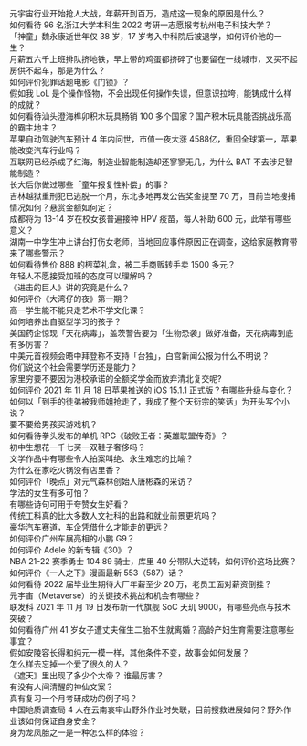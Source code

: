 元宇宙行业开始抢人大战，年薪开到百万，造成这一现象的原因是什么？  
如何看待 96 名浙江大学本科生 2022 考研一志愿报考杭州电子科技大学？  
「神童」魏永康逝世年仅 38 岁，17 岁考入中科院后被退学，如何评价他的一生？  
月薪五六千上班排队挤地铁，早上带的鸡蛋都挤碎了也要留在一线城市，又买不起房供不起车，那是为什么？  
如何评价犯罪话题电影《门锁》？  
假如我 LoL 是个操作怪物，不会出现任何操作失误，但意识拉垮，能铸成什么样的成就？  
如何看待汕头澄海榫卯积木玩具畅销 100 多个国家？国产积木玩具能否挑战乐高的霸主地主？  
苹果自动驾驶汽车预计 4 年内问世，市值一夜大涨 4588 ​亿，重回全球第一，苹果能改变汽车行业吗？  
互联网已经杀成了红海，制造业智能制造却还寥寥无几，为什么 BAT 不去涉足智能制造？  
长大后你做过哪些「童年报复性补偿」的事？  
吉林越狱重刑犯已逃脱一个月，东北多地再发公告奖金提至 70 万，目前当地搜捕情况如何？悬赏金额如何定？  
成都将为 13-14 岁在校女孩普遍接种 HPV 疫苗，每人补助 600 元，此举有哪些意义？  
湖南一中学生冲上讲台打伤女老师，当地回应事件原因正在调查，这给家庭教育带来了哪些警示？  
如何看待售价 888 的榨菜礼盒，被二手商贩转手卖 1500 多元？  
年轻人不愿接受加班的态度可以理解吗？  
《进击的巨人》讲的究竟是什么？  
如何评价《大湾仔的夜》第一期？  
高一学生能不能只走艺术不学文化课？  
如何培养出自驱型学习的孩子？  
美国药企惊现「天花病毒」，盖茨警告要为「生物恐袭」做好准备，天花病毒到底有多厉害？  
中美元首视频会晤中拜登称不支持「台独」，白宫新闻公报为什么不明说？  
你们说这个社会需要学历还是能力？  
家里穷要不要因为港校承诺的全额奖学金而放弃清北复交呢?  
如何评价 2021 年 11 月 18 日苹果推送的 iOS 15.1.1 正式版？有哪些升级与变化？  
如何以「到手的徒弟被我师姐抢走了，我成了整个天衍宗的笑话」为开头写个小说？  
要不要给男孩买游戏机？  
如何看待拳头发布的单机 RPG《破败王者：英雄联盟传奇》？  
初中生想花一千七买一双鞋子奢侈吗？  
文学作品中有哪些令人拍案叫绝、永生难忘的比喻？  
为什么在家吃火锅没有店里香？  
如何评价「晚点」对元气森林创始人唐彬森的采访？  
学法的女生有多可怕？  
有哪些诗句可用于夸赞女生好看？  
传统工科真的比大多数人文社科的出路和就业前景更坑吗？  
豪华汽车赛道，车企凭借什么才能走的更远？  
如何评价广州车展亮相的小鹏 G9？  
如何评价 Adele 的新专辑《30》？  
NBA 21-22 赛季勇士 104:89 骑士，库里 40 分带队大逆转，如何评价这场比赛？  
如何评价《一人之下》漫画最新 553（587）话？  
如何看待 2022 届毕业生期待大厂年薪至少 20 万，老员工面对薪资倒挂？  
元宇宙（Metaverse）的关键技术挑战和机会有哪些？  
联发科 2021 年 11 月 19 日发布新一代旗舰 SoC 天玑 9000，有哪些亮点与技术突破？  
如何看待广州 41 岁女子遭丈夫催生二胎不生就离婚？高龄产妇生育需要注意哪些事宜？  
假如安陵容长得和纯元一模一样，其他条件不变，故事会如何发展？  
怎么样去忘掉一个爱了很久的人？  
《遮天》里出现了多少个大帝？ 谁最厉害？  
有没有人间清醒的神仙文案？  
真有复习一个月考研成功的例子吗？  
中国地质调查局 4 人在云南哀牢山野外作业时失联，目前搜救进展如何？野外作业该如何保证自身安全？  
身为龙凤胎之一是一种怎么样的体验？  
